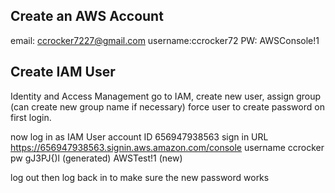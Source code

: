 ## Create an AWS Account
email: ccrocker7227@gmail.com
username:ccrocker72
PW: AWSConsole!1

## Create IAM User
Identity and Access Management
go to IAM, create new user, assign group (can create new group name if necessary)
force user to create password on first login.

now log in as IAM User
account ID
656947938563
sign in URL
https://656947938563.signin.aws.amazon.com/console
username
ccrocker
pw
gJ3PJ{)l (generated)
AWSTest!1 (new)

log out then log back in to make sure the new password works